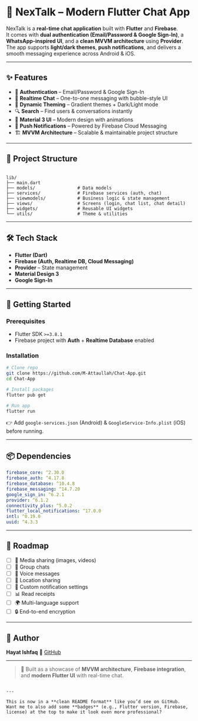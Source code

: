 
# 💬 NexTalk – Modern Flutter Chat App

NexTalk is a **real-time chat application** built with **Flutter** and **Firebase**.  
It comes with **dual authentication (Email/Password & Google Sign-In)**, a **WhatsApp-inspired UI**, and a **clean MVVM architecture** using **Provider**.  
The app supports **light/dark themes**, **push notifications**, and delivers a smooth messaging experience across Android & iOS.

---

## ✨ Features

- 🔐 **Authentication** – Email/Password & Google Sign-In  
- 💬 **Realtime Chat** – One-to-one messaging with bubble-style UI  
- 🎨 **Dynamic Theming** – Gradient themes + Dark/Light mode  
- 🔍 **Search** – Find users & conversations instantly  
- 📱 **Material 3 UI** – Modern design with animations  
- 🔔 **Push Notifications** – Powered by Firebase Cloud Messaging  
- 🏗️ **MVVM Architecture** – Scalable & maintainable project structure  

---

## 📂 Project Structure

```

lib/
├── main.dart
├── models/                # Data models
├── services/              # Firebase services (auth, chat)
├── viewmodels/            # Business logic & state management
├── views/                 # Screens (login, chat list, chat detail)
├── widgets/               # Reusable UI widgets
└── utils/                 # Theme & utilities

````

---

## 🛠️ Tech Stack

- **Flutter (Dart)**  
- **Firebase (Auth, Realtime DB, Cloud Messaging)**  
- **Provider** – State management  
- **Material Design 3**  
- **Google Sign-In**  

---

## 🚀 Getting Started

### Prerequisites
- Flutter SDK `>=3.8.1`  
- Firebase project with **Auth** + **Realtime Database** enabled  

### Installation
```bash
# Clone repo
git clone https://github.com/M-Attaullah/Chat-App.git
cd Chat-App

# Install packages
flutter pub get

# Run app
flutter run
````

👉 Add `google-services.json` (Android) & `GoogleService-Info.plist` (iOS) before running.

---

## 📦 Dependencies

```yaml
firebase_core: ^2.30.0
firebase_auth: ^4.17.8
firebase_database: ^10.4.8
firebase_messaging: ^14.7.20
google_sign_in: ^6.2.1
provider: ^6.1.2
connectivity_plus: ^5.0.2
flutter_local_notifications: ^17.0.0
intl: ^0.19.0
uuid: ^4.3.3
```

---

## 🔮 Roadmap

* [ ] 📸 Media sharing (images, videos)
* [ ] 👥 Group chats
* [ ] 🎵 Voice messages
* [ ] 📍 Location sharing
* [ ] 🔔 Custom notification settings
* [ ] 📊 Read receipts
* [ ] 🌍 Multi-language support
* [ ] 🔒 End-to-end encryption

---

## 👤 Author

**Hayat Ishfaq**
📌 [GitHub](https://github.com/hayat-ishfaq)

---

> 🚀 Built as a showcase of **MVVM architecture**, **Firebase integration**, and **modern Flutter UI** with real-time chat.

```

---

This is now in a **clean README format** like you’d see on GitHub.  
Want me to also add some **badges** (e.g., Flutter version, Firebase, license) at the top to make it look even more professional?
```

